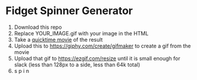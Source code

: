# Fidget Spinner Generator

1. Download this repo
2. Replace YOUR_IMAGE.gif with your image in the HTML
3. Take a [quicktime movie](https://support.apple.com/en-us/HT201066) of the result
4. Upload this to https://giphy.com/create/gifmaker to create a gif from the movie
5. Upload that gif to https://ezgif.com/resize until it is small enough for slack (less than 128px to a side, less than 64k total)
6. s p i n
